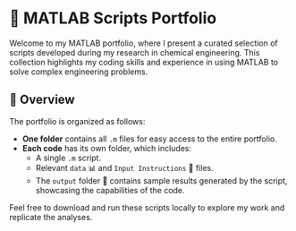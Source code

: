 # 🚀 MATLAB Scripts Portfolio

Welcome to my MATLAB portfolio, where I present a curated selection of scripts developed during my research in chemical engineering. This collection highlights my coding skills and experience in using MATLAB to solve complex engineering problems.

## 📂 Overview  
The portfolio is organized as follows:
- **One folder** contains all `.m` files for easy access to the entire portfolio.
- **Each code** has its own folder, which includes:
  - A single `.m` script.
  - Relevant `data` 📊 and `Input Instructions` 📑 files.
  - The `output` folder 📁 contains sample results generated by the script, showcasing the capabilities of the code.

Feel free to download and run these scripts locally to explore my work and replicate the analyses.
